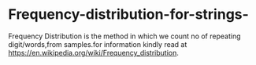 # Frequency-distribution-for-strings-
Frequency Distribution  is the method in which we count no of repeating digit/words,from samples.for information kindly
read at https://en.wikipedia.org/wiki/Frequency_distribution.


